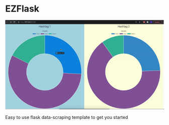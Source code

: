 
# EZFlask 

![](https://github.com/honest-todd/EZFlask/blob/master/static/EZthumb.gif)

Easy to use flask data-scraping template to get you started
